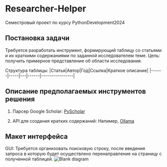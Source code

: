# Researcher-Helper
Семестровый проект по курсу PythonDevelopment2024

## Постановка задачи
Требуется разработать инструмент, формирующий таблицу со статьями и их краткими содержаниями по заданной исследователем теме.
Цель: получить примерное представление об области исследования. 

Структура таблицы:
|Статья|Автор|Год|Ссылка|Краткое описание|
|------|-----|---|------|----------------|

## Описание предполагаемых инструментов решения
1. Парсер Google Scholar:
   [PyScholar](https://github.com/dnlcrl/PyScholar)

2. API для создания кратких содержаний:
Напимер, [Ollama](https://github.com/ollama/ollama-python)

## Макет интерфейса
GUI:
Требуется организовать поисковую строку, после введения запроса в которую будет осуществлено перенаправление на страницу с полученной таблицей.
![Blank diagram](https://github.com/ann2303/Researcher-Helper/assets/93032454/564d3054-5132-4bd0-873c-fe895418b0b4)

